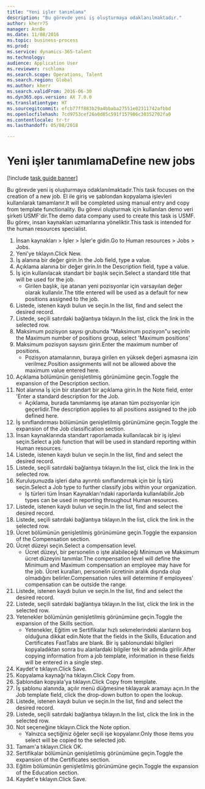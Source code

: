 ```yaml
--- 
title: "Yeni işler tanımlama"
description: "Bu görevde yeni iş oluşturmaya odaklanılmaktadır."
author: kherr75
manager: AnnBe
ms.date: 11/08/2016
ms.topic: business-process
ms.prod: 
ms.service: dynamics-365-talent
ms.technology: 
audience: Application User
ms.reviewer: rschloma
ms.search.scope: Operations, Talent
ms.search.region: Global
ms.author: kherr
ms.search.validFrom: 2016-06-30
ms.dyn365.ops.version: AX 7.0.0
ms.translationtype: HT
ms.sourcegitcommit: efcb77ff883b29a4bbaba27551e02311742afbbd
ms.openlocfilehash: 7cd9753cef26a0d85c591f157986c30352702fa0
ms.contentlocale: tr-tr
ms.lasthandoff: 05/08/2018

---
```

# <a name="define-new-jobs"></a><span data-ttu-id="95677-103">Yeni işler tanımlama</span><span class="sxs-lookup"><span data-stu-id="95677-103">Define new jobs</span></span>

[!include [task guide banner](../../includes/task-guide-banner.md)]

<span data-ttu-id="95677-104">Bu görevde yeni iş oluşturmaya odaklanılmaktadır.</span><span class="sxs-lookup"><span data-stu-id="95677-104">This task focuses on the creation of a new job.</span></span> <span data-ttu-id="95677-105">El ile giriş ve şablondan kopyalama işlevleri kullanılarak tamamlanır.</span><span class="sxs-lookup"><span data-stu-id="95677-105">It will be completed using manual entry and copy from template functionality.</span></span> <span data-ttu-id="95677-106">Bu görevi oluşturmak için kullanılan demo veri şirketi USMF'dir.</span><span class="sxs-lookup"><span data-stu-id="95677-106">The demo data company used to create this task is USMF.</span></span> <span data-ttu-id="95677-107">Bu görev, insan kaynakları uzmanlarına yöneliktir.</span><span class="sxs-lookup"><span data-stu-id="95677-107">This task is intended for the human resources specialist.</span></span>

1. <span data-ttu-id="95677-108">İnsan kaynakları > İşler > İşler'e gidin.</span><span class="sxs-lookup"><span data-stu-id="95677-108">Go to Human resources > Jobs > Jobs.</span></span>
2. <span data-ttu-id="95677-109">Yeni'ye tıklayın.</span><span class="sxs-lookup"><span data-stu-id="95677-109">Click New.</span></span>
3. <span data-ttu-id="95677-110">İş alanına bir değer girin.</span><span class="sxs-lookup"><span data-stu-id="95677-110">In the Job field, type a value.</span></span>
4. <span data-ttu-id="95677-111">Açıklama alanına bir değer girin.</span><span class="sxs-lookup"><span data-stu-id="95677-111">In the Description field, type a value.</span></span>
5. <span data-ttu-id="95677-112">İş için kullanılacak standart bir başlık seçin.</span><span class="sxs-lookup"><span data-stu-id="95677-112">Select a standard title that will be used for the job.</span></span> 
    * <span data-ttu-id="95677-113">Girilen başlık, işe atanan yeni pozisyonlar için varsayılan değer olarak kullanılır.</span><span class="sxs-lookup"><span data-stu-id="95677-113">The title entered will be used as a default for new positions assigned to the job.</span></span>  
6. <span data-ttu-id="95677-114">Listede, istenen kaydı bulun ve seçin.</span><span class="sxs-lookup"><span data-stu-id="95677-114">In the list, find and select the desired record.</span></span>
7. <span data-ttu-id="95677-115">Listede, seçili satırdaki bağlantıya tıklayın.</span><span class="sxs-lookup"><span data-stu-id="95677-115">In the list, click the link in the selected row.</span></span>
8. <span data-ttu-id="95677-116">Maksimum pozisyon sayısı grubunda "Maksimum pozisyon"u seçin</span><span class="sxs-lookup"><span data-stu-id="95677-116">In the Maximum number of positions group, select 'Maximum positions'</span></span>
9. <span data-ttu-id="95677-117">Maksimum pozisyon sayısını girin.</span><span class="sxs-lookup"><span data-stu-id="95677-117">Enter the maximum number of positions.</span></span> 
    * <span data-ttu-id="95677-118">Pozisyon atamalarının, buraya girilen en yüksek değeri aşmasına izin verilmez.</span><span class="sxs-lookup"><span data-stu-id="95677-118">Position assignments will not be allowed above the maximum value entered here.</span></span>  
10. <span data-ttu-id="95677-119">Açıklama bölümünün genişletilmiş görünümüne geçin.</span><span class="sxs-lookup"><span data-stu-id="95677-119">Toggle the expansion of the Description section.</span></span>
11. <span data-ttu-id="95677-120">Not alanına İş için bir standart bir açıklama girin.</span><span class="sxs-lookup"><span data-stu-id="95677-120">In the Note field, enter 'Enter a standard description for the Job.</span></span>
    * <span data-ttu-id="95677-121">Açıklama, burada tanımlanmış işe atanan tüm pozisyonlar için geçerlidir.</span><span class="sxs-lookup"><span data-stu-id="95677-121">The description applies to all positions assigned to the job defined here.</span></span>  
12. <span data-ttu-id="95677-122">İş sınıflandırması bölümünün genişletilmiş görünümüne geçin.</span><span class="sxs-lookup"><span data-stu-id="95677-122">Toggle the expansion of the Job classification section.</span></span>
13. <span data-ttu-id="95677-123">İnsan kaynaklarında standart raporlamada kullanılacak bir iş işlevi seçin.</span><span class="sxs-lookup"><span data-stu-id="95677-123">Select a job function that will be used in standard reporting within Human resources.</span></span>
14. <span data-ttu-id="95677-124">Listede, istenen kaydı bulun ve seçin.</span><span class="sxs-lookup"><span data-stu-id="95677-124">In the list, find and select the desired record.</span></span>
15. <span data-ttu-id="95677-125">Listede, seçili satırdaki bağlantıya tıklayın.</span><span class="sxs-lookup"><span data-stu-id="95677-125">In the list, click the link in the selected row.</span></span>
16. <span data-ttu-id="95677-126">Kuruluşunuzda işleri daha ayrıntılı sınıflandırmak için bir İş türü seçin.</span><span class="sxs-lookup"><span data-stu-id="95677-126">Select a Job type to further classify jobs within your organization.</span></span> 
    * <span data-ttu-id="95677-127">İş türleri tüm İnsan Kaynakları'ndaki raporlarda kullanılabilir.</span><span class="sxs-lookup"><span data-stu-id="95677-127">Job types can be used in reporting throughout Human resources.</span></span>  
17. <span data-ttu-id="95677-128">Listede, istenen kaydı bulun ve seçin.</span><span class="sxs-lookup"><span data-stu-id="95677-128">In the list, find and select the desired record.</span></span>
18. <span data-ttu-id="95677-129">Listede, seçili satırdaki bağlantıya tıklayın.</span><span class="sxs-lookup"><span data-stu-id="95677-129">In the list, click the link in the selected row.</span></span>
19. <span data-ttu-id="95677-130">Ücret bölümünün genişletilmiş görünümüne geçin.</span><span class="sxs-lookup"><span data-stu-id="95677-130">Toggle the expansion of the Compensation section.</span></span>
20. <span data-ttu-id="95677-131">Ücret düzeyi seçin.</span><span class="sxs-lookup"><span data-stu-id="95677-131">Select a compensation level.</span></span>
    * <span data-ttu-id="95677-132">Ücret düzeyi, bir personelin o işte alabileceği Minimum ve Maksimum ücret düzeyini tanımlar.</span><span class="sxs-lookup"><span data-stu-id="95677-132">The compensation level will define the Minimum and Maximum compensation an employee may have for the job.</span></span> <span data-ttu-id="95677-133">Ücret kuralları, personelin ücretinin aralık dışında olup olmadığını belirler.</span><span class="sxs-lookup"><span data-stu-id="95677-133">Compensation rules will determine if employees' compensation can be outside the range.</span></span>  
21. <span data-ttu-id="95677-134">Listede, istenen kaydı bulun ve seçin.</span><span class="sxs-lookup"><span data-stu-id="95677-134">In the list, find and select the desired record.</span></span>
22. <span data-ttu-id="95677-135">Listede, seçili satırdaki bağlantıya tıklayın.</span><span class="sxs-lookup"><span data-stu-id="95677-135">In the list, click the link in the selected row.</span></span>
23. <span data-ttu-id="95677-136">Yetenekler bölümünün genişletilmiş görünümüne geçin.</span><span class="sxs-lookup"><span data-stu-id="95677-136">Toggle the expansion of the Skills section.</span></span>
    * <span data-ttu-id="95677-137">Yetenekler, Eğitim ve Sertifikalar hızlı sekmelerindeki alanların boş olduğuna dikkat edin.</span><span class="sxs-lookup"><span data-stu-id="95677-137">Note that the fields in the Skills, Education and Certificates FastTabs are blank.</span></span> <span data-ttu-id="95677-138">Bir iş şablonundaki bilgileri kopyaladıktan sonra bu alanlardaki bilgiler tek bir adımda girilir.</span><span class="sxs-lookup"><span data-stu-id="95677-138">After copying information from a job template, information in these fields will be entered in a single step.</span></span>   
24. <span data-ttu-id="95677-139">Kaydet'e tıklayın.</span><span class="sxs-lookup"><span data-stu-id="95677-139">Click Save.</span></span>
25. <span data-ttu-id="95677-140">Kopyalama kaynağı'na tıklayın.</span><span class="sxs-lookup"><span data-stu-id="95677-140">Click Copy from.</span></span>
26. <span data-ttu-id="95677-141">Şablondan kopyala'ya tıklayın.</span><span class="sxs-lookup"><span data-stu-id="95677-141">Click Copy from template.</span></span>
27. <span data-ttu-id="95677-142">İş şablonu alanında, açılır menü düğmesine tıklayarak aramayı açın.</span><span class="sxs-lookup"><span data-stu-id="95677-142">In the Job template field, click the drop-down button to open the lookup.</span></span>
28. <span data-ttu-id="95677-143">Listede, istenen kaydı bulun ve seçin.</span><span class="sxs-lookup"><span data-stu-id="95677-143">In the list, find and select the desired record.</span></span>
29. <span data-ttu-id="95677-144">Listede, seçili satırdaki bağlantıya tıklayın.</span><span class="sxs-lookup"><span data-stu-id="95677-144">In the list, click the link in the selected row.</span></span>
30. <span data-ttu-id="95677-145">Not seçeneğine tıklayın.</span><span class="sxs-lookup"><span data-stu-id="95677-145">Click the Note option.</span></span>
    * <span data-ttu-id="95677-146">Yalnızca seçtiğiniz öğeler seçili işe kopyalanır.</span><span class="sxs-lookup"><span data-stu-id="95677-146">Only those items you select will be copied to the selected job.</span></span>    
31. <span data-ttu-id="95677-147">Tamam'a tıklayın.</span><span class="sxs-lookup"><span data-stu-id="95677-147">Click OK.</span></span>
32. <span data-ttu-id="95677-148">Sertifikalar bölümünün genişletilmiş görünümüne geçin.</span><span class="sxs-lookup"><span data-stu-id="95677-148">Toggle the expansion of the Certificates section.</span></span>
33. <span data-ttu-id="95677-149">Eğitim bölümünün genişletilmiş görünümüne geçin.</span><span class="sxs-lookup"><span data-stu-id="95677-149">Toggle the expansion of the Education section.</span></span>
34. <span data-ttu-id="95677-150">Kaydet'e tıklayın.</span><span class="sxs-lookup"><span data-stu-id="95677-150">Click Save.</span></span>


